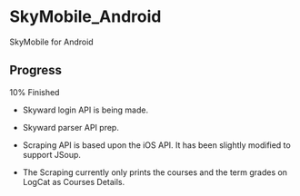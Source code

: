 # SkyMobile_Android
SkyMobile for Android

## Progress
10% Finished

- Skyward login API is being made.
- Skyward parser API prep.

- Scraping API is based upon the iOS API. It has been slightly modified to support JSoup.
- The Scraping currently only prints the courses and the term grades on LogCat as Courses Details.
